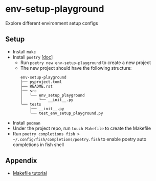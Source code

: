 # env-setup-playground
Explore different environment setup configs

## Setup
* Install `make`
* Install `poetry` [[doc](https://python-poetry.org/docs/basic-usage/)]
  * Run `poetry new env-setup-playground` to create a new project
  * The new project should have the following structure:
    ```
    env-setup-playground
    ├── pyproject.toml
    ├── README.rst
    ├── src
    │   └── env_setup_playground
    │       └── __init__.py
    └── tests
        ├── __init__.py
        └── test_env_setup_playground.py
    ```
* Install `podman`
* Under the project repo, run `touch Makefile` to create the Makefile
* Run `poetry completions fish > ~/.config/fish/completions/poetry.fish` to enable poetry auto completions in fish shell

## Appendix
* [Makefile tutorial](https://makefiletutorial.com/)
